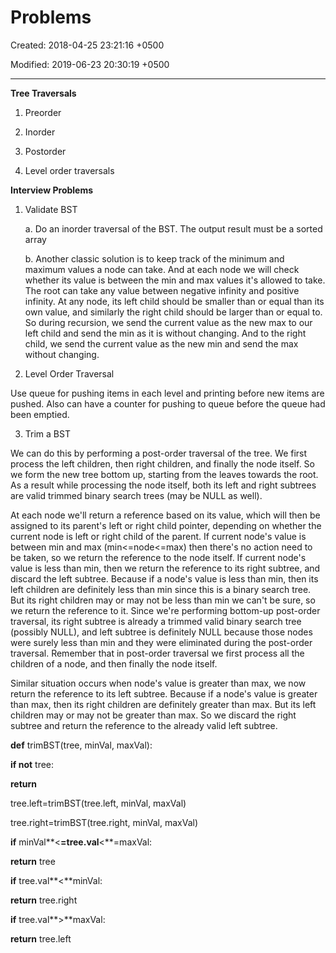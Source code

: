 # Problems

Created: 2018-04-25 23:21:16 +0500

Modified: 2019-06-23 20:30:19 +0500

---

**Tree Traversals**

1.  Preorder

2.  Inorder

3.  Postorder

4.  Level order traversals



**Interview Problems**

1.  Validate BST

    a.  Do an inorder traversal of the BST. The output result must be a sorted array

    b.  Another classic solution is to keep track of the minimum and maximum values a node can take. And at each node we will check whether its value is between the min and max values it's allowed to take. The root can take any value between negative infinity and positive infinity. At any node, its left child should be smaller than or equal than its own value, and similarly the right child should be larger than or equal to. So during recursion, we send the current value as the new max to our left child and send the min as it is without changing. And to the right child, we send the current value as the new min and send the max without changing.



2.  Level Order Traversal

Use queue for pushing items in each level and printing before new items are pushed. Also can have a counter for pushing to queue before the queue had been emptied.



3.  Trim a BST

We can do this by performing a post-order traversal of the tree. We first process the left children, then right children, and finally the node itself. So we form the new tree bottom up, starting from the leaves towards the root. As a result while processing the node itself, both its left and right subtrees are valid trimmed binary search trees (may be NULL as well).



At each node we'll return a reference based on its value, which will then be assigned to its parent's left or right child pointer, depending on whether the current node is left or right child of the parent. If current node's value is between min and max (min<=node<=max) then there's no action need to be taken, so we return the reference to the node itself. If current node's value is less than min, then we return the reference to its right subtree, and discard the left subtree. Because if a node's value is less than min, then its left children are definitely less than min since this is a binary search tree. But its right children may or may not be less than min we can't be sure, so we return the reference to it. Since we're performing bottom-up post-order traversal, its right subtree is already a trimmed valid binary search tree (possibly NULL), and left subtree is definitely NULL because those nodes were surely less than min and they were eliminated during the post-order traversal. Remember that in post-order traversal we first process all the children of a node, and then finally the node itself.



Similar situation occurs when node's value is greater than max, we now return the reference to its left subtree. Because if a node's value is greater than max, then its right children are definitely greater than max. But its left children may or may not be greater than max. So we discard the right subtree and return the reference to the already valid left subtree.



**def** trimBST(tree, minVal, maxVal):

**if not** tree:

**return**

tree.left=trimBST(tree.left, minVal, maxVal)

tree.right=trimBST(tree.right, minVal, maxVal)

**if** minVal**<**=tree.val**<**=maxVal:

**return** tree

**if** tree.val**<**minVal:

**return** tree.right

**if** tree.val**>**maxVal:

**return** tree.left
